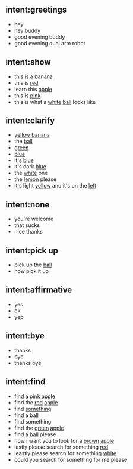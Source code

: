 ## intent:greetings
- hey
- hey buddy
- good evening buddy
- good evening dual arm robot

## intent:show
- this is a [banana](object_name)
- this is [red](object_color)
- learn this [apple](object_name)
- this is [pink](object_color)
- this is what a [white](object_color) [ball](object_name) looks like

## intent:clarify
- [yellow](object_color) [banana](object_name)
- the [ball](object_name)
- [green](object_color)
- [blue](object_color)
- it's [blue](object_color)
- it's dark [blue](object_color)
- the [white](object_color) one
- the [lemon](object_name) please
- it's light [yellow](object_color) and it's on the [left](placement)

## intent:none
- you're welcome
- that sucks
- nice thanks

## intent:pick up
- pick up the [ball](object_name)
- now pick it up

## intent:affirmative
- yes
- ok
- yep

## intent:bye
- thanks
- bye
- thanks bye

## intent:find
- find a [pink](object_color) [apple](object_name)
- find the [red](object_color) [apple](object_name)
- find [something](object_name)
- find a [ball](object_name)
- find something
- find the [green](object_color) [apple](object_name)
- find a [ball](object_name) please
- now i want you to look for a [brown](object_color) [apple](object_name)
- lastly please search for something [red](object_color)
- leastly please search for something [white](object_color)
- could you search for something for me please
